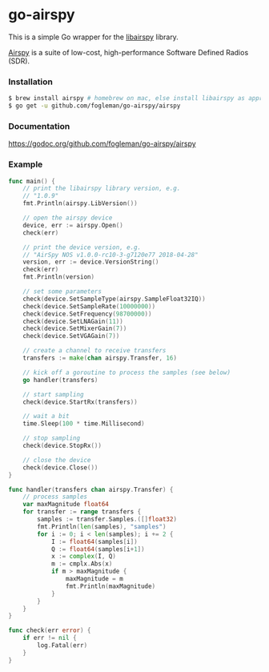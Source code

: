 # go-airspy

This is a simple Go wrapper for the [libairspy](https://github.com/airspy/airspyone_host) library.

[Airspy](https://airspy.com/products/) is a suite of low-cost, high-performance Software Defined Radios (SDR).

### Installation

```sh
$ brew install airspy # homebrew on mac, else install libairspy as appropriate for your OS
$ go get -u github.com/fogleman/go-airspy/airspy
```

### Documentation

https://godoc.org/github.com/fogleman/go-airspy/airspy

### Example

```go
func main() {
	// print the libairspy library version, e.g.
	// "1.0.9"
	fmt.Println(airspy.LibVersion())

	// open the airspy device
	device, err := airspy.Open()
	check(err)

	// print the device version, e.g.
	// "AirSpy NOS v1.0.0-rc10-3-g7120e77 2018-04-28"
	version, err := device.VersionString()
	check(err)
	fmt.Println(version)

	// set some parameters
	check(device.SetSampleType(airspy.SampleFloat32IQ))
	check(device.SetSampleRate(10000000))
	check(device.SetFrequency(98700000))
	check(device.SetLNAGain(11))
	check(device.SetMixerGain(7))
	check(device.SetVGAGain(7))

	// create a channel to receive transfers
	transfers := make(chan airspy.Transfer, 16)

	// kick off a goroutine to process the samples (see below)
	go handler(transfers)

	// start sampling
	check(device.StartRx(transfers))

	// wait a bit
	time.Sleep(100 * time.Millisecond)

	// stop sampling
	check(device.StopRx())

	// close the device
	check(device.Close())
}

func handler(transfers chan airspy.Transfer) {
	// process samples
	var maxMagnitude float64
	for transfer := range transfers {
		samples := transfer.Samples.([]float32)
		fmt.Println(len(samples), "samples")
		for i := 0; i < len(samples); i += 2 {
			I := float64(samples[i])
			Q := float64(samples[i+1])
			x := complex(I, Q)
			m := cmplx.Abs(x)
			if m > maxMagnitude {
				maxMagnitude = m
				fmt.Println(maxMagnitude)
			}
		}
	}
}

func check(err error) {
	if err != nil {
		log.Fatal(err)
	}
}
```

